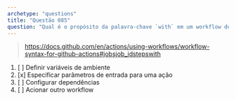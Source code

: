 ```yaml
---
archetype: "questions"
title: "Questão 085"
question: "Qual é o propósito da palavra-chave `with` em um workflow do GitHub Actions?"
---
```



> https://docs.github.com/en/actions/using-workflows/workflow-syntax-for-github-actions#jobsjob_idstepswith
1. [ ] Definir variáveis de ambiente
1. [x] Especificar parâmetros de entrada para uma ação
1. [ ] Configurar dependências
1. [ ] Acionar outro workflow
